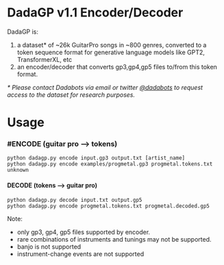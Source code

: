 # DadaGP v1.1 Encoder/Decoder
DadaGP is:

1. a dataset* of ~26k GuitarPro songs in ~800 genres, converted to a token sequence format for generative language models like GPT2, TransformerXL, etc
2. an encoder/decoder that converts gp3,gp4,gp5 files to/from this token format.

*\* Please contact Dadabots via email or twitter [@dadabots](http://twitter.com/dadabots) to request access to the dataset for research purposes.*

# Usage

### #ENCODE (guitar pro --> tokens)
```
python dadagp.py encode input.gp3 output.txt [artist_name]
python dadagp.py encode examples/progmetal.gp3 progmetal.tokens.txt unknown
```

#### DECODE (tokens --> guitar pro)
```
python dadagp.py decode input.txt output.gp5
python dadagp.py encode progmetal.tokens.txt progmetal.decoded.gp5
```

Note:
* only gp3, gp4, gp5 files supported by encoder.
* rare combinations of instruments and tunings may not be supported.
* banjo is not supported
* instrument-change events are not supported

